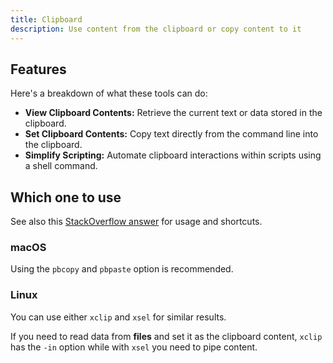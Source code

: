 ```yaml
---
title: Clipboard
description: Use content from the clipboard or copy content to it
---
```


## Features

Here's a breakdown of what these tools can do:

* **View Clipboard Contents:** Retrieve the current text or data stored in the clipboard.
* **Set Clipboard Contents:** Copy text directly from the command line into the clipboard.
* **Simplify Scripting:** Automate clipboard interactions within scripts using a shell command.

## Which one to use

See also this [StackOverflow answer](https://stackoverflow.com/questions/749544/pipe-to-from-the-clipboard-in-bash-script) for usage and shortcuts.

### macOS

Using the `pbcopy` and `pbpaste` option is recommended.

### Linux

You can use either `xclip` and `xsel` for similar results.

If you need to read data from **files** and set it as the clipboard content, `xclip` has the `-in` option while with `xsel` you need to pipe content.
